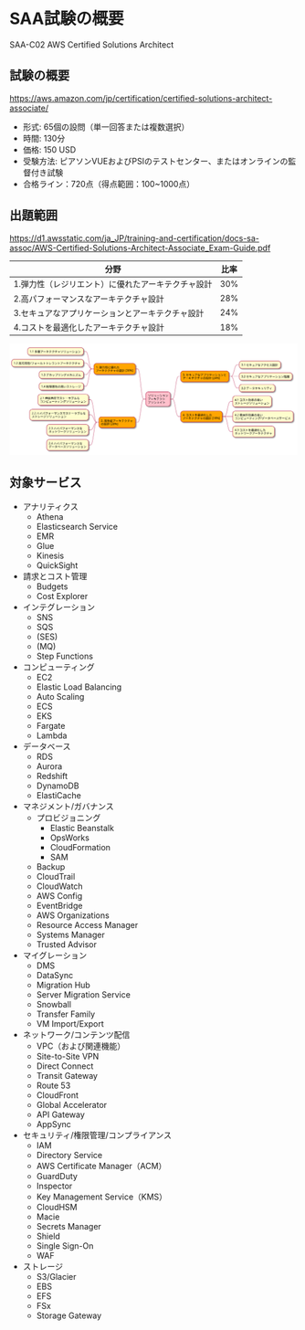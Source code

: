 
# SAA試験の概要
SAA-C02 AWS Certified Solutions Architect 

## 試験の概要
https://aws.amazon.com/jp/certification/certified-solutions-architect-associate/

* 形式: 65個の設問（単一回答または複数選択）
* 時間: 130分
* 価格: 150 USD
* 受験方法: ピアソンVUEおよびPSIのテストセンター、またはオンラインの監督付き試験
* 合格ライン：720点（得点範囲：100~1000点）

## 出題範囲
https://d1.awsstatic.com/ja_JP/training-and-certification/docs-sa-assoc/AWS-Certified-Solutions-Architect-Associate_Exam-Guide.pdf

| 分野 | 比率 |
|--|--|
| 1.弾力性（レジリエント）に優れたアーキテクチャ設計 | 30% |
| 2.高パフォーマンスなアーキテクチャ設計 | 28% |
| 3.セキュアなアプリケーションとアーキテクチャ設計 | 24% |
| 4.コストを最適化したアーキテクチャ設計 | 18% |

![](assets/exam-coverage.svg)

## 対象サービス

* アナリティクス
    * Athena
    * Elasticsearch Service
    * EMR
    * Glue
    * Kinesis
    * QuickSight
* 請求とコスト管理
    * Budgets
    * Cost Explorer
* インテグレーション
    * SNS
    * SQS
    * (SES)
    * (MQ)
    * Step Functions
* コンピューティング
    * EC2
    * Elastic Load Balancing
    * Auto Scaling
    * ECS
    * EKS
    * Fargate
    * Lambda
* データベース
    * RDS
    * Aurora
    * Redshift
    * DynamoDB
    * ElastiCache
* マネジメント/ガバナンス
    * プロビジョニング
        * Elastic Beanstalk
        * OpsWorks
        * CloudFormation
        * SAM
    * Backup
    * CloudTrail
    * CloudWatch
    * AWS Config
    * EventBridge
    * AWS Organizations
    * Resource Access Manager
    * Systems Manager
    * Trusted Advisor
* マイグレーション
    * DMS
    * DataSync
    * Migration Hub
    * Server Migration Service
    * Snowball
    * Transfer Family
    * VM Import/Export
* ネットワーク/コンテンツ配信
    * VPC（および関連機能）
    * Site-to-Site VPN
    * Direct Connect
    * Transit Gateway
    * Route 53
    * CloudFront
    * Global Accelerator
    * API Gateway
    * AppSync
* セキュリティ/権限管理/コンプライアンス
    * IAM
    * Directory Service
    * AWS Certificate Manager（ACM）
    * GuardDuty
    * Inspector
    * Key Management Service（KMS）
    * CloudHSM
    * Macie
    * Secrets Manager
    * Shield
    * Single Sign-On
    * WAF
* ストレージ
    * S3/Glacier
    * EBS
    * EFS
    * FSx
    * Storage Gateway
